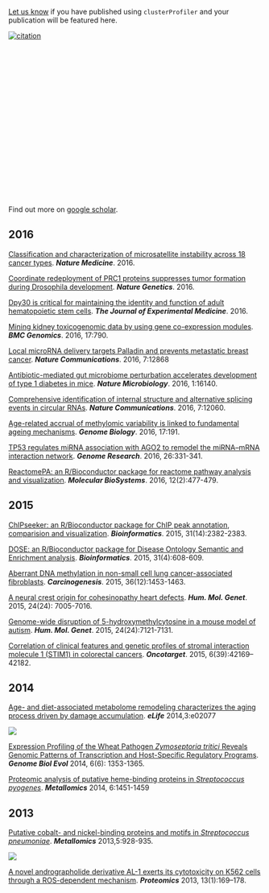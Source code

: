 <!-- AddToAny BEGIN -->
<div class="a2a_kit a2a_kit_size_32 a2a_default_style">
<a class="a2a_dd" href="//www.addtoany.com/share"></a>
<a class="a2a_button_facebook"></a>
<a class="a2a_button_twitter"></a>
<a class="a2a_button_google_plus"></a>
<a class="a2a_button_pinterest"></a>
<a class="a2a_button_reddit"></a>
<a class="a2a_button_sina_weibo"></a>
<a class="a2a_button_wechat"></a>
<a class="a2a_button_douban"></a>
</div>
<script async src="//static.addtoany.com/menu/page.js"></script>
<!-- AddToAny END -->

<link rel="stylesheet" href="https://guangchuangyu.github.io/css/academicons.min.css">
<link rel="stylesheet" href="https://guangchuangyu.github.io/css/font-awesome.min.css">


[Let us know](https://github.com/GuangchuangYu/featured_img) if you have published using `clusterProfiler` and your publication will be featured here.

[![citation](https://img.shields.io/badge/cited%20by-126-blue.svg?style=flat)](https://scholar.google.com.hk/scholar?oi=bibs&hl=en&cites=2349076811020942117)

<link rel='stylesheet' href=https://guangchuangyu.github.io/resume/css/morris.css>
<script src='https://guangchuangyu.github.io/resume/css/jquery.min.js' type='text/javascript'></script>
<script src='https://guangchuangyu.github.io/resume/css/raphael-min.js' type='text/javascript'></script>
<script src='https://guangchuangyu.github.io/resume/css/morris-0.4.2.min.js' type='text/javascript'></script>


<style>
  .rChart {
    display: block;
    margin-left: auto; 
    margin-right: auto;
    width: 800px;
    height: 300px;
  }  
  </style>

<div id = 'chart2ef5b736fb8' class = 'rChart morris'></div>
<script type='text/javascript'>
    var chartParams = {
 "element": "chart2ef5b736fb8",
"width":            800,
"height":            400,
"xkey": "year",
"ykeys": [
 "cites" 
],
"data": [
 {
 "year": 2012,
"cites":              6,
"pubid": "MLfJN-KU85MC" 
},
{
 "year": 2013,
"cites":             13,
"pubid": "MLfJN-KU85MC" 
},
{
 "year": 2014,
"cites":             18,
"pubid": "MLfJN-KU85MC" 
},
{
 "year": 2015,
"cites":             26,
"pubid": "MLfJN-KU85MC" 
},
{
 "year": 2016,
"cites":             63,
"pubid": "MLfJN-KU85MC" 
} 
],
"id": "chart2ef5b736fb8",
"labels": "cites" 
},
      chartType = "Bar"
    new Morris[chartType](chartParams)
</script>


Find out more on [<i class="ai ai-google-scholar"></i> google scholar](https://scholar.google.com.hk/scholar?oi=bibs&hl=en&cites=2349076811020942117).


## <i class="fa fa-calendar"></i> 2016

[Classification and characterization of microsatellite instability across 18 cancer types](http://www.nature.com/nm/journal/vaop/ncurrent/full/nm.4191.html). ***Nature Medicine***. 2016.

[Coordinate redeployment of PRC1 proteins suppresses tumor formation during Drosophila development](http://www.nature.com/ng/journal/vaop/ncurrent/full/ng.3671.html). ***Nature Genetics***. 2016.

[Dpy30 is critical for maintaining the identity and function of adult hematopoietic stem cells](http://jem.rupress.org/content/early/2016/09/14/jem.20160185.full). ***The Journal of Experimental Medicine***. 2016.

[Mining kidney toxicogenomic data by using gene co-expression modules](https://bmcgenomics.biomedcentral.com/articles/10.1186/s12864-016-3143-y). ***BMC Genomics***. 2016, 17:790.

[Local microRNA delivery targets Palladin and prevents metastatic breast cancer](http://www.nature.com/ncomms/2016/160919/ncomms12868/full/ncomms12868.html). ***Nature Communications***. 2016, 7:12868

[Antibiotic-mediated gut microbiome perturbation accelerates development of type 1 diabetes in mice](http://www.nature.com/articles/nmicrobiol2016140). **_Nature Microbiology_**. 2016, 1:16140.

[Comprehensive identification of internal structure and alternative splicing events in circular RNAs](http://dx.doi.org/10.1038/ncomms12060). **_Nature
Communications_**. 2016, 7:12060.

[Age-related accrual of methylomic variability is linked to fundamental ageing mechanisms](https://genomebiology.biomedcentral.com/articles/10.1186/s13059-016-1053-6). ***Genome Biology***. 2016, 17:191.

[TP53 regulates miRNA association with AGO2 to remodel the miRNA–mRNA interaction network](http://genome.cshlp.org/content/26/3/331.short). __*Genome Research*__. 2016, 26:331-341.

[ReactomePA: an R/Bioconductor package for reactome pathway analysis and visualization](http://dx.doi.org/10.1039/C5MB00663E). __*Molecular BioSystems*__. 2016, 12(2):477-479.


## <i class="fa fa-calendar"></i> 2015

[ChIPseeker: an R/Bioconductor package for ChIP peak annotation, comparision and visualization](http://bioinformatics.oxfordjournals.org/cgi/content/abstract/btv145). __*Bioinformatics*__. 2015, 31(14):2382-2383.

[DOSE: an R/Bioconductor package for Disease Ontology Semantic and Enrichment analysis](http://bioinformatics.oxfordjournals.org/cgi/content/abstract/btu684). __*Bioinformatics*__. 2015, 31(4):608-609.

[Aberrant DNA methylation in non-small cell lung cancer-associated fibroblasts](http://dx.doi.org/10.1093/carcin/bgv146). __*Carcinogenesis*__. 2015, 36(12):1453-1463.

[A neural crest origin for cohesinopathy heart defects](http://dx.doi.org/10.1093/hmg/ddv402). __*Hum. Mol. Genet*__. 2015, 24(24): 7005-7016.

[Genome-wide disruption of 5-hydroxymethylcytosine in a mouse model of autism](http://dx.doi.org/10.1093/hmg/ddv411). __*Hum. Mol. Genet*__. 2015, 24(24):7121-7131.

[Correlation of clinical features and genetic profiles of stromal interaction molecule 1 (STIM1) in colorectal cancers](https://www.ncbi.nlm.nih.gov/pmc/articles/PMC4747217/). __*Oncotarget*__. 2015, 6(39):42169–42182.

## <i class="fa fa-calendar"></i> 2014

[Age- and diet-associated metabolome remodeling characterizes the aging process driven by damage accumulation](http://dx.doi.org/10.7554/eLife.02077). **_eLife_** 2014,3:e02077

![](https://guangchuangyu.github.io/featured_img/clusterProfiler/elife-02077-fig5-v1.jpg)


[Expression Profiling of the Wheat Pathogen *Zymoseptoria tritici* Reveals Genomic Patterns of Transcription and Host-Specific Regulatory Programs](http://dx.doi.org/10.1093/gbe/evu101). **_Genome Biol Evol_** 2014, 6(6): 1353-1365.


[Proteomic analysis of putative heme-binding proteins in *Streptococcus pyogenes*](http://dx.doi.org/10.1039/C4MT00027G). **_Metallomics_** 2014, 6:1451-1459


## <i class="fa fa-calendar"></i> 2013

[Putative cobalt- and nickel-binding proteins and motifs in *Streptococcus pneumoniae*](http://dx.doi.org/10.1039/C3MT00126A). **_Metallomics_** 2013,5:928-935.

![](https://guangchuangyu.github.io/featured_img/clusterProfiler/c3mt00126a-f2.gif)

[A novel andrographolide derivative AL-1 exerts its cytotoxicity on K562 cells through a ROS-dependent mechanism](http://dx.doi.org/10.1002/pmic.201200273). **_Proteomics_** 2013, 13(1):169–178.


